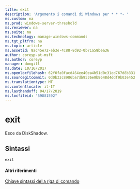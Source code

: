 ```yaml
---
title: exit
description: 'Argomento i comandi di Windows per * * *- '
ms.custom: na
ms.prod: windows-server-threshold
ms.reviewer: na
ms.suite: na
ms.technology: manage-windows-commands
ms.tgt_pltfrm: na
ms.topic: article
ms.assetid: 8ac45e72-eb3e-4c88-8d92-0b71a58bea36
author: coreyp-at-msft
ms.author: coreyp
manager: dongill
ms.date: 10/16/2017
ms.openlocfilehash: 62f0fa0facd464ee40ea4b51d0c31cd767d8b831
ms.sourcegitcommit: 0d0b32c8986ba7db9536e0b8648d4ddf9b03e452
ms.translationtype: MT
ms.contentlocale: it-IT
ms.lasthandoff: 04/17/2019
ms.locfileid: "59881592"
---
```

# <a name="exit"></a>exit



Esce da DiskShadow.

## <a name="syntax"></a>Sintassi

```
exit
```

#### <a name="additional-references"></a>Altri riferimenti

[Chiave sintassi della riga di comando](command-line-syntax-key.md)